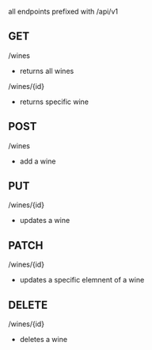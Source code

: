 all endpoints prefixed with /api/v1

## GET 
/wines

- returns all wines

/wines/{id}

- returns specific wine

## POST
/wines

- add a wine

## PUT 
/wines/{id}

- updates a wine

## PATCH
/wines/{id}

- updates a specific elemnent of a wine

## DELETE
/wines/{id}

- deletes a wine
